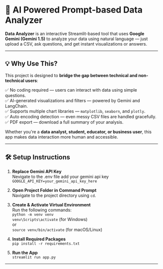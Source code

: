 # 🤖 AI Powered Prompt-based Data Analyzer

**Data Analyzer** is an interactive Streamlit-based tool that uses **Google Gemini (Gemini 1.5)** to analyze your data using natural language — just upload a CSV, ask questions, and get instant visualizations or answers.

---

## 💡 Why Use This?

This project is designed to **bridge the gap between technical and non-technical users**:

✅ No coding required — users can interact with data using simple questions.  
✅ AI-generated visualizations and filters — powered by Gemini and LangChain.  
✅ Supports multiple chart libraries — `matplotlib`, `seaborn`, and `plotly`.  
✅ Auto encoding detection — even messy CSV files are handled gracefully.  
✅ PDF export — download a full summary of your analysis.

Whether you're a **data analyst, student, educator, or business user**, this app makes data interaction more human and accessible.

---

## 🛠️ Setup Instructions

1. **Replace Gemini API Key**  
   Nevigate to the .env file add your gemini api key 
   `GOOGLE_API_KEY=your_gemini_api_key_here`

2. **Open Project Folder in Command Prompt**  
   Navigate to the project directory using `cd`.

3. **Create & Activate Virtual Environment**  
   Run the following commands:  
   `python -m venv venv`  
   `venv\Scripts\activate` (for Windows)  
   or  
   `source venv/bin/activate` (for macOS/Linux)

4. **Install Required Packages**  
   `pip install -r requirements.txt`

5. **Run the App**  
   `streamlit run app.py`

---
